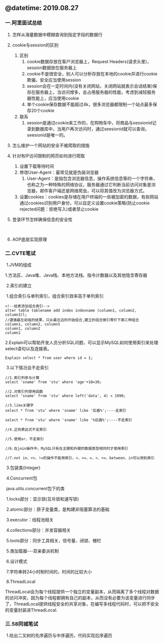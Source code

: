 ## @datetime: 2019.08.27

### 一.阿里面试总结

1. 怎样从海量数据中模糊查询到指定字段的数据行

2. cookie与session的区别

   1. 区别
      1. cookie数据存放在客户浏览器上，Request Headers(请求头里)，session数据放在服务器上
      2. cookie不是很安全，别人可以分析存放在本地的cookie并进行cookie欺骗，安全应当使用session
      3. session会在一定时间内(没有关闭网站，关闭网站就表示会话结束)保存在服务器上，当访问增多，会占用服务器的性能，考虑到减轻服务器性能上，应当使用cookie
      4. 单个cookie保存数据不能超过4k，很多浏览器都限制一个站点最多保存20个cookie
   2. 联系
      1. session是通过cookie来工作的，在购物车中，将商品与sessionid记录到数据库中，当用户再次访问时，通过seesionid就可以查询，seesionid是唯一的。

3. 怎么维护一个网站的安全不被爬取的措施

4. 针对有IP访问限制的网页如何进行爬取

   1. 设置下载等待时间
   2. 修改User-Agent：最常见就是伪装浏览器
      1. User-Agent：是指包含浏览器信息，操作系统信息等的一个字符串，也称之为一种特殊的网络协议，服务器通过它判断当前访问对象是浏览器，邮件客户端还是网络爬虫，可以将其值改为浏览器方式。
   3. 设置cookies：cookies是存储在用户终端的一些被加密的数据，有些网站通过cookies识别用户身份，可以自定义设置cookie策略(防止cookie rejected问题：拒绝写入)或者禁止cookie

5. 登录环节怎样确保信息的安全性

   ​	

   

6. AOP底层实现原理



### 二.CVTE笔试

​	1.JVM的组成

​			1.方法区、Java堆、Java栈、本地方法栈、指令计数器以及其他隐含寄存器				

​	2.索引的建立

​		    1.组合索引与单列索引，组合索引效率高于单列索引

```mysql
<!--给表添加组合索引-->
alter table tablename add index indexname (column1, column2, column3)l;
//遵循最左前缀的结果，只从最左边的开始组合,建立的组合做引等价下面三种组合
column1, column2, column3
column1, column2
column1

```

​			2.Explain可以帮助开发人员分析SQL问题，可以显示MySQL如何使用索引来处理select语句以及连接表。

```mysql
Explain select * from user where id = 1;
```

​			3.以下情况会不走索引

```mysql
//1.索引列参与计算
select 'sname' from 'stu' where 'age'+10=30;

//2.对索引列使用函数
select 'sname' from 'stu' where left('data', 4) < 1990;

//3.like关键字
select * from 'stu' where 'sname' like '后盾%';----走索引

select * from 'stu' where 'sname' like '%后盾%';----不走索引

//4.正则表达式不走索引

//5.使用or，不走索引

//6.在join操作中，MySQL只有在主键和外键的数据类型相同时才使用索引

//7.not in、<>、!=的操作不能用索引，<、<=、=、>、>=、between、in可以用到索引
```



​	3.包装类(Integer)

​	4.Concurrent包

​		java.utils.concurrent包下的类

​					1.locks部分：显示锁(互斥锁和速写锁)

​					2.atomic部分：原子变量类，是构建非阻塞算法的基础

​					3.executor：线程池相关

​					4.collections部分：并发容器相关

​					5.tools部分：同步工具相关，信号量、闭锁、栅栏

​	5.类加载器---双亲委派机制

​	6.设计模式

​	7.字符串转24小时制时间的，时间的比较大小

​	8.ThreadLocal

​			ThreadLocal会为每个线程提供一个独立的变量副本，从而隔离了多个线程对数据的访问冲突，因为每个线程都拥有自己的副本，从而没有必要为该变量进行同步了，ThreadLocal提供线程安全的共享对象，在编写多线程代码时，可以把不安全的变量封装进ThreadLocal.



### 三.58同城笔试

​	1.给出二叉树的先序遍历与中序遍历，代码实现后序遍历



​	



